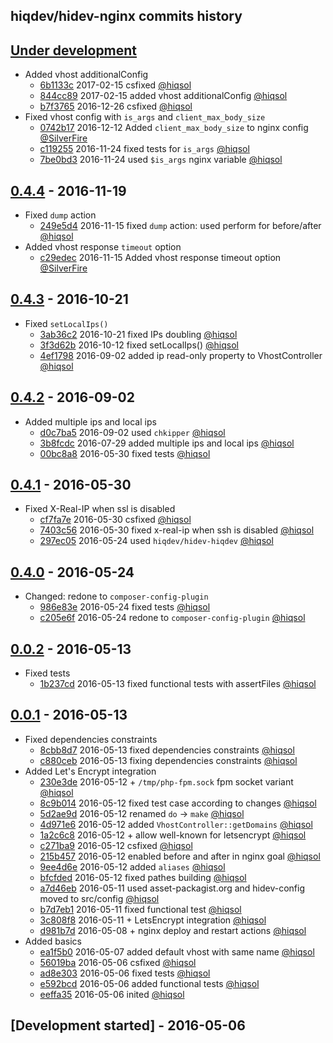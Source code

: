 hiqdev/hidev-nginx commits history
----------------------------------

## [Under development]

- Added vhost additionalConfig
    - [6b1133c] 2017-02-15 csfixed [@hiqsol]
    - [844cc89] 2017-02-15 added vhost additionalConfig [@hiqsol]
    - [b7f3765] 2016-12-26 csfixed [@hiqsol]
- Fixed vhost config with `is_args` and `client_max_body_size`
    - [0742b17] 2016-12-12 Added `client_max_body_size` to nginx config [@SilverFire]
    - [c119255] 2016-11-24 fixed tests for `is_args` [@hiqsol]
    - [7be0bd3] 2016-11-24 used `$is_args` nginx variable [@hiqsol]

## [0.4.4] - 2016-11-19

- Fixed `dump` action
    - [249e5d4] 2016-11-15 fixed `dump` action: used perform for before/after [@hiqsol]
- Added vhost response `timeout` option
    - [c29edec] 2016-11-15 Added vhost response timeout option [@SilverFire]

## [0.4.3] - 2016-10-21

- Fixed `setLocalIps()`
    - [3ab36c2] 2016-10-21 fixed IPs doubling [@hiqsol]
    - [3f3d62b] 2016-10-12 fixed setLocalIps() [@hiqsol]
    - [4ef1798] 2016-09-02 added ip read-only property to VhostController [@hiqsol]

## [0.4.2] - 2016-09-02

- Added multiple ips and local ips
    - [d0c7ba5] 2016-09-02 used `chkipper` [@hiqsol]
    - [3b8fcdc] 2016-07-29 added multiple ips and local ips [@hiqsol]
    - [00bc8a8] 2016-05-30 fixed tests [@hiqsol]

## [0.4.1] - 2016-05-30

- Fixed X-Real-IP when ssl is disabled
    - [cf7fa7e] 2016-05-30 csfixed [@hiqsol]
    - [7403c56] 2016-05-30 fixed x-real-ip when ssh is disabled [@hiqsol]
    - [297ec05] 2016-05-24 used `hiqdev/hidev-hiqdev` [@hiqsol]

## [0.4.0] - 2016-05-24

- Changed: redone to `composer-config-plugin`
    - [986e83e] 2016-05-24 fixed tests [@hiqsol]
    - [c205e6f] 2016-05-24 redone to `composer-config-plugin` [@hiqsol]

## [0.0.2] - 2016-05-13

- Fixed tests
    - [1b237cd] 2016-05-13 fixed functional tests with assertFiles [@hiqsol]

## [0.0.1] - 2016-05-13

- Fixed dependencies constraints
    - [8cbb8d7] 2016-05-13 fixed dependencies constraints [@hiqsol]
    - [c880ceb] 2016-05-13 fixing dependencies constraints [@hiqsol]
- Added Let's Encrypt integration
    - [230e3de] 2016-05-12 + `/tmp/php-fpm.sock` fpm socket variant [@hiqsol]
    - [8c9b014] 2016-05-12 fixed test case according to changes [@hiqsol]
    - [5d2ae9d] 2016-05-12 renamed `do` -> `make` [@hiqsol]
    - [4d971e6] 2016-05-12 added `VhostController::getDomains` [@hiqsol]
    - [1a2c6c8] 2016-05-12 + allow well-known for letsencrypt [@hiqsol]
    - [c271ba9] 2016-05-12 csfixed [@hiqsol]
    - [215b457] 2016-05-12 enabled before and after in nginx goal [@hiqsol]
    - [9ee4d6e] 2016-05-12 added `aliases` [@hiqsol]
    - [bfcfded] 2016-05-12 fixed pathes building [@hiqsol]
    - [a7d46eb] 2016-05-11 used asset-packagist.org and hidev-config moved to src/config [@hiqsol]
    - [b7d7eb1] 2016-05-11 fixed functional test [@hiqsol]
    - [3c808f8] 2016-05-11 + LetsEncrypt integration [@hiqsol]
    - [d981b7d] 2016-05-08 + nginx deploy and restart actions [@hiqsol]
- Added basics
    - [ea1f5b0] 2016-05-07 added default vhost with same name [@hiqsol]
    - [56019ba] 2016-05-06 csfixed [@hiqsol]
    - [ad8e303] 2016-05-06 fixed tests [@hiqsol]
    - [e592bcd] 2016-05-06 added functional tests [@hiqsol]
    - [eeffa35] 2016-05-06 inited [@hiqsol]

## [Development started] - 2016-05-06

[@hiqsol]: https://github.com/hiqsol
[sol@hiqdev.com]: https://github.com/hiqsol
[@SilverFire]: https://github.com/SilverFire
[d.naumenko.a@gmail.com]: https://github.com/SilverFire
[@tafid]: https://github.com/tafid
[andreyklochok@gmail.com]: https://github.com/tafid
[@BladeRoot]: https://github.com/BladeRoot
[bladeroot@gmail.com]: https://github.com/BladeRoot
[cf7fa7e]: https://github.com/hiqdev/hidev-nginx/commit/cf7fa7e
[7403c56]: https://github.com/hiqdev/hidev-nginx/commit/7403c56
[297ec05]: https://github.com/hiqdev/hidev-nginx/commit/297ec05
[986e83e]: https://github.com/hiqdev/hidev-nginx/commit/986e83e
[c205e6f]: https://github.com/hiqdev/hidev-nginx/commit/c205e6f
[1b237cd]: https://github.com/hiqdev/hidev-nginx/commit/1b237cd
[8cbb8d7]: https://github.com/hiqdev/hidev-nginx/commit/8cbb8d7
[c880ceb]: https://github.com/hiqdev/hidev-nginx/commit/c880ceb
[230e3de]: https://github.com/hiqdev/hidev-nginx/commit/230e3de
[8c9b014]: https://github.com/hiqdev/hidev-nginx/commit/8c9b014
[5d2ae9d]: https://github.com/hiqdev/hidev-nginx/commit/5d2ae9d
[4d971e6]: https://github.com/hiqdev/hidev-nginx/commit/4d971e6
[1a2c6c8]: https://github.com/hiqdev/hidev-nginx/commit/1a2c6c8
[c271ba9]: https://github.com/hiqdev/hidev-nginx/commit/c271ba9
[215b457]: https://github.com/hiqdev/hidev-nginx/commit/215b457
[9ee4d6e]: https://github.com/hiqdev/hidev-nginx/commit/9ee4d6e
[bfcfded]: https://github.com/hiqdev/hidev-nginx/commit/bfcfded
[a7d46eb]: https://github.com/hiqdev/hidev-nginx/commit/a7d46eb
[b7d7eb1]: https://github.com/hiqdev/hidev-nginx/commit/b7d7eb1
[3c808f8]: https://github.com/hiqdev/hidev-nginx/commit/3c808f8
[d981b7d]: https://github.com/hiqdev/hidev-nginx/commit/d981b7d
[ea1f5b0]: https://github.com/hiqdev/hidev-nginx/commit/ea1f5b0
[56019ba]: https://github.com/hiqdev/hidev-nginx/commit/56019ba
[ad8e303]: https://github.com/hiqdev/hidev-nginx/commit/ad8e303
[e592bcd]: https://github.com/hiqdev/hidev-nginx/commit/e592bcd
[eeffa35]: https://github.com/hiqdev/hidev-nginx/commit/eeffa35
[3b8fcdc]: https://github.com/hiqdev/hidev-nginx/commit/3b8fcdc
[00bc8a8]: https://github.com/hiqdev/hidev-nginx/commit/00bc8a8
[d0c7ba5]: https://github.com/hiqdev/hidev-nginx/commit/d0c7ba5
[3ab36c2]: https://github.com/hiqdev/hidev-nginx/commit/3ab36c2
[3f3d62b]: https://github.com/hiqdev/hidev-nginx/commit/3f3d62b
[4ef1798]: https://github.com/hiqdev/hidev-nginx/commit/4ef1798
[249e5d4]: https://github.com/hiqdev/hidev-nginx/commit/249e5d4
[c29edec]: https://github.com/hiqdev/hidev-nginx/commit/c29edec
[6b1133c]: https://github.com/hiqdev/hidev-nginx/commit/6b1133c
[844cc89]: https://github.com/hiqdev/hidev-nginx/commit/844cc89
[b7f3765]: https://github.com/hiqdev/hidev-nginx/commit/b7f3765
[0742b17]: https://github.com/hiqdev/hidev-nginx/commit/0742b17
[c119255]: https://github.com/hiqdev/hidev-nginx/commit/c119255
[7be0bd3]: https://github.com/hiqdev/hidev-nginx/commit/7be0bd3
[Under development]: https://github.com/hiqdev/hidev-nginx/compare/0.4.4...HEAD
[0.4.4]: https://github.com/hiqdev/hidev-nginx/compare/0.4.3...0.4.4
[0.4.3]: https://github.com/hiqdev/hidev-nginx/compare/0.4.2...0.4.3
[0.4.2]: https://github.com/hiqdev/hidev-nginx/compare/0.4.1...0.4.2
[0.4.1]: https://github.com/hiqdev/hidev-nginx/compare/0.4.0...0.4.1
[0.4.0]: https://github.com/hiqdev/hidev-nginx/compare/0.0.2...0.4.0
[0.0.2]: https://github.com/hiqdev/hidev-nginx/compare/0.0.1...0.0.2
[0.0.1]: https://github.com/hiqdev/hidev-nginx/releases/tag/0.0.1
